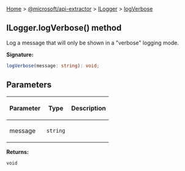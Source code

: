 [Home](./index) &gt; [@microsoft/api-extractor](./api-extractor.md) &gt; [ILogger](./api-extractor.ilogger.md) &gt; [logVerbose](./api-extractor.ilogger.logverbose.md)

## ILogger.logVerbose() method

Log a message that will only be shown in a "verbose" logging mode.

<b>Signature:</b>

```typescript
logVerbose(message: string): void;
```

## Parameters

|  <p>Parameter</p> | <p>Type</p> | <p>Description</p> |
|  --- | --- | --- |
|  <p>message</p> | <p>`string`</p> |  |

<b>Returns:</b>

`void`

